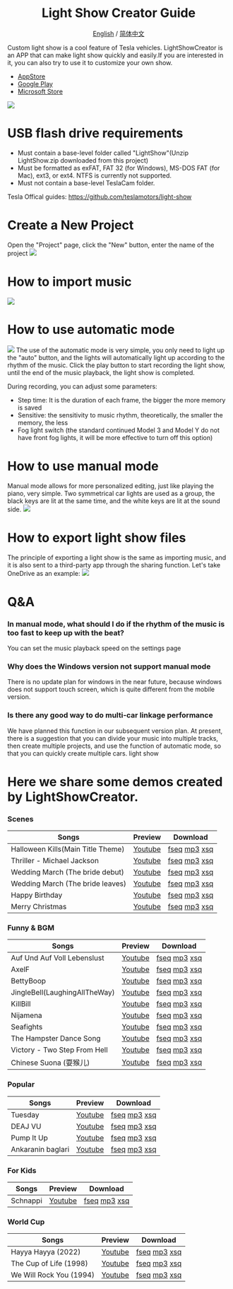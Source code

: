 <h1 align="center"/>Light Show Creator Guide</h1>
<p align="center">
	<a href="./README.md">English</a>
	/
    <a href="./README-zh.md">简体中文</a>
</p>

Custom light show is a cool feature of Tesla vehicles. LightShowCreator is an APP that can make light show quickly and easily.If you are interested in it, you can also try to use it to customize your own show.
+ [AppStore](https://apps.apple.com/us/app/light-show-creator/id6446385602)
+ [Google Play](https://play.google.com/store/apps/details?id=com.coding1024.tslshow)
+ [Microsoft Store](https://www.microsoft.com/store/productId/9PL28B7M856D)

![](Images/preview.png)

# USB flash drive requirements
+ Must contain a base-level folder called "LightShow"(Unzip LightShow.zip downloaded from this project)
+ Must be formatted as exFAT, FAT 32 (for Windows), MS-DOS FAT (for Mac), ext3, or ext4. NTFS is currently not supported.
+ Must not contain a base-level TeslaCam folder.

Tesla Offical guides: https://github.com/teslamotors/light-show

# Create a New Project
Open the "Project" page, click the "New" button, enter the name of the project
![](Images/new-project.png)

# How to import music
![](Images/import01.png)


# How to use automatic mode
![](Images/auto.png)
The use of the automatic mode is very simple, you only need to light up the "auto" button, and the lights will automatically light up according to the rhythm of the music. Click the play button to start recording the light show, until the end of the music playback, the light show is completed.

During recording, you can adjust some parameters:
+ Step time: It is the duration of each frame, the bigger the more memory is saved
+ Sensitive: the sensitivity to music rhythm, theoretically, the smaller the memory, the less
+ Fog light switch (the standard continued Model 3 and Model Y do not have front fog lights, it will be more effective to turn off this option)

# How to use manual mode
Manual mode allows for more personalized editing, just like playing the piano, very simple. Two symmetrical car lights are used as a group, the black keys are lit at the same time, and the white keys are lit at the sound side.
![](Images/manual01.png)

# How to export light show files
The principle of exporting a light show is the same as importing music, and it is also sent to a third-party app through the sharing function. Let's take OneDrive as an example:
![](Images/export01.png)


# Q&A
### In manual mode, what should I do if the rhythm of the music is too fast to keep up with the beat?
You can set the music playback speed on the settings page

### Why does the Windows version not support manual mode
There is no update plan for windows in the near future, because windows does not support touch screen, which is quite different from the mobile version.

### Is there any good way to do multi-car linkage performance
We have planned this function in our subsequent version plan. At present, there is a suggestion that you can divide your music into multiple tracks, then create multiple projects, and use the function of automatic mode, so that you can quickly create multiple cars. light show

# Here we share some demos created by LightShowCreator. 
### Scenes
|Songs|Preview|Download|
|---|---|---|
|Halloween Kills(Main Title Theme)|[Youtube](https://youtu.be/EEkjOqiCXso)|[fseq](Downloads/HalloweenKills.fseq) [mp3](Downloads/HalloweenKills.mp3) [xsq](Downloads/HalloweenKills.xsq)|
|Thriller - Michael Jackson|[Youtube](https://youtu.be/DHbQ05eTug8)|[fseq](Downloads/Thriller.fseq) [mp3](Downloads/Thriller.mp3) [xsq](Downloads/Thriller.xsq)|
|Wedding March (The bride debut)|[Youtube](https://youtu.be/iakQSEtRHS8)|[fseq](Downloads/Wedding1.fseq) [mp3](Downloads/Wedding1.mp3) [xsq](Downloads/Wedding1.xsq)|
|Wedding March (The bride leaves)|[Youtube](https://youtu.be/Gn86WnPEw6o)|[fseq](Downloads/Wedding2.fseq) [mp3](Downloads/Wedding2.mp3) [xsq](Downloads/Wedding2.xsq)|
|Happy Birthday|[Youtube](https://youtu.be/c4l5BWJmnm8)|[fseq](Downloads/HappyBirthday.fseq) [mp3](Downloads/HappyBirthday.mp3) [xsq](Downloads/HappyBirthday.xsq)|
|Merry Christmas|[Youtube](https://youtu.be/pC14N6Z2QZY)|[fseq](Downloads/MerryChristmas.fseq) [mp3](Downloads/MerryChristmas.mp3) [xsq](Downloads/MerryChristmas.xsq)|

### Funny & BGM
|Songs|Preview|Download|
|---|---|---|
|Auf Und Auf Voll Lebenslust|[Youtube](https://youtu.be/QG7xRLSWCg0)|[fseq](Downloads/AufUndAufVollLebenslust.fseq) [mp3](Downloads/AufUndAufVollLebenslust.mp3) [xsq](Downloads/AufUndAufVollLebenslust.xsq)|
|AxelF|[Youtube](https://youtu.be/2tdLb02Y96o)|[fseq](Downloads/AxelF.fseq) [mp3](Downloads/AxelF.mp3) [xsq](Downloads/AxelF.xsq)|
|BettyBoop|[Youtube](https://youtu.be/H2x7Mawssjo)|[fseq](Downloads/BettyBoop.fseq) [mp3](Downloads/BettyBoop.mp3) [xsq](Downloads/BettyBoop.xsq)|
|JingleBell(LaughingAllTheWay)|[Youtube](https://youtu.be/J-K50W4beiU)|[fseq](Downloads/JingleBell(LaughingAllTheWay).fseq) [mp3](Downloads/JingleBell(LaughingAllTheWay).mp3) [xsq](Downloads/JingleBell(LaughingAllTheWay).xsq)|
|KillBill|[Youtube](https://youtu.be/6oPdOL5JQ6g)|[fseq](Downloads/KillBill.fseq) [mp3](Downloads/KillBill.mp3) [xsq](Downloads/KillBill.xsq)|
|Nijamena|[Youtube](https://youtu.be/3vFTLrvxN0A)|[fseq](Downloads/Nijamena.fseq) [mp3](Downloads/Nijamena.mp3) [xsq](Downloads/Nijamena.xsq)|
|Seafights|[Youtube](https://youtu.be/5yDf8Ge_mEE)|[fseq](Downloads/Seafights.fseq) [mp3](Downloads/Seafights.mp3) [xsq](Downloads/Seafights.xsq)|
|The Hampster Dance Song|[Youtube](https://youtu.be/Nl9QJFfxf2Y)|[fseq](Downloads/TheHampsterDanceSong.fseq) [mp3](Downloads/TheHampsterDanceSong.mp3) [xsq](Downloads/TheHampsterDanceSong.xsq)|
|Victory - Two Step From Hell | [Youtube](https://youtu.be/JfHDj0td7Y8)|[fseq](Downloads/Vectory.fseq) [mp3](Downloads/Vectory.mp3) [xsq](Downloads/Vectory.xsq)|
|Chinese Suona (耍猴儿) | [Youtube](https://youtu.be/PHS2iNy9a-Y)|[fseq](Downloads/MonkeySuona.fseq) [mp3](Downloads/MonkeySuona.mp3) [xsq](Downloads/MonkeySuona.xsq)|

### Popular
|Songs|Preview|Download|
|---|---|---|
|Tuesday|[Youtube](https://youtu.be/dwjc0wLnCfQ)|[fseq](Downloads/Tuesday.fseq) [mp3](Downloads/Tuesday.mp3) [xsq](Downloads/Tuesday.xsq)|
|DEAJ VU|[Youtube](https://youtu.be/dvio49U2RhE)|[fseq](Downloads/DEJAVU.fseq) [mp3](Downloads/DEJAVU.mp3) [xsq](Downloads/DEJAVU.xsq)|
|Pump It Up|[Youtube](https://youtu.be/G-VYmN47iyo)|[fseq](Downloads/PumpItUp.fseq) [mp3](Downloads/PumpItUp.mp3) [xsq](Downloads/PumpItUp.xsq)|
|Ankaranin baglari|[Youtube](https://youtu.be/8BakNXETqkA)|[fseq](Downloads/ANKARANIN.fseq) [mp3](Downloads/ANKARANIN.mp3) [xsq](Downloads/ANKARANIN.xsq)|

### For Kids
|Songs|Preview|Download|
|---|---|---|
|Schnappi|[Youtube](https://youtu.be/b-RGHncYe1Q)|[fseq](Downloads/Schnappi.fseq) [mp3](Downloads/Schnappi.mp3) [xsq](Downloads/Schnappi.xsq)|

### World Cup
|Songs|Preview|Download|
|---|---|---|
|Hayya Hayya (2022)|[Youtube](https://youtu.be/RpJeS3fIH1s)|[fseq](Downloads/HayyaHayya.fseq) [mp3](Downloads/HayyaHayya.mp3) [xsq](Downloads/HayyaHayya.xsq)|
|The Cup of Life (1998)|[Youtube](https://youtu.be/cqOPomTxMpo)|[fseq](Downloads/TheCupOfLife.fseq) [mp3](Downloads/TheCupOfLife.mp3) [xsq](Downloads/TheCupOfLife.xsq)|
|We Will Rock You (1994)|[Youtube](https://youtu.be/zCorVvQh99k)|[fseq](Downloads/WeWillRockYou.fseq) [mp3](Downloads/WeWillRockYou.mp3) [xsq](Downloads/WeWillRockYou.xsq)|

